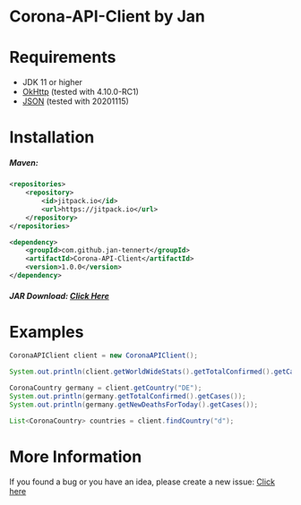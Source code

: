 # Corona-API-Client by Jan

# Requirements

- JDK 11 or higher
- [OkHttp](https://square.github.io/okhttp/) (tested with 4.10.0-RC1)
- [JSON](https://mvnrepository.com/artifact/org.json/json) (tested with 20201115)

# Installation

##### Maven:


```xml
<repositories>
	<repository>
		<id>jitpack.io</id>
		<url>https://jitpack.io</url>
	</repository>
</repositories>
```
```xml
<dependency>
	<groupId>com.github.jan-tennert</groupId>
	<artifactId>Corona-API-Client</artifactId>
	<version>1.0.0</version>
</dependency>
```
##### JAR Download: [Click Here](https://github.com/jan-tennert/Corona-API-Client/releases)

# Examples

```java
CoronaAPIClient client = new CoronaAPIClient();

System.out.println(client.getWorldWideStats().getTotalConfirmed().getCases());

CoronaCountry germany = client.getCountry("DE");
System.out.println(germany.getTotalConfirmed().getCases());
System.out.println(germany.getNewDeathsForToday().getCases());

List<CoronaCountry> countries = client.findCountry("d");
```

# More Information

If you found a bug or you have an idea, please create a new issue: [Click here](https://github.com/jan-tennert/Corona-API-Client/issues)
